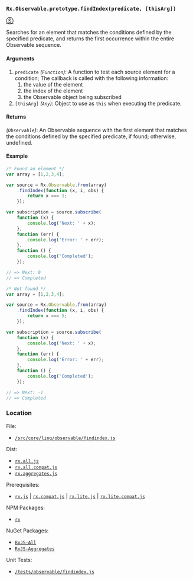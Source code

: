 ### `Rx.Observable.prototype.findIndex(predicate, [thisArg])`
[&#x24C8;](https://github.com/Reactive-Extensions/RxJS/blob/master/src/core/linq/observable/findindex.js "View in source")

Searches for an element that matches the conditions defined by the specified predicate, and returns the first occurrence within the entire Observable sequence.

#### Arguments
1. `predicate` *(`Function`)*: A function to test each source element for a condition;  The callback is called with the following information:
    1. the value of the element
    2. the index of the element
    3. the Observable object being subscribed
2. `[thisArg]` *(`Any`)*: Object to use as `this` when executing the predicate.

#### Returns
*(`Observable`)*: An Observable sequence with the first element that matches the conditions defined by the specified predicate, if found; otherwise, undefined.

#### Example
```js
/* Found an element */
var array = [1,2,3,4];

var source = Rx.Observable.from(array)
    .findIndex(function (x, i, obs) {
        return x === 1;
    });

var subscription = source.subscribe(
    function (x) {
        console.log('Next: ' + x);
    },
    function (err) {
        console.log('Error: ' + err);
    },
    function () {
        console.log('Completed');
    });

// => Next: 0
// => Completed

/* Not found */
var array = [1,2,3,4];

var source = Rx.Observable.from(array)
    .findIndex(function (x, i, obs) {
        return x === 5;
    });

var subscription = source.subscribe(
    function (x) {
        console.log('Next: ' + x);
    },
    function (err) {
        console.log('Error: ' + err);
    },
    function () {
        console.log('Completed');
    });

// => Next: -1
// => Completed
```

### Location

File:
- [`/src/core/linq/observable/findindex.js`](https://github.com/Reactive-Extensions/RxJS/blob/master/src/core/linq/observable/findindex.js)

Dist:
- [`rx.all.js`](https://github.com/Reactive-Extensions/RxJS/blob/master/dist/rx.all.js)
- [`rx.all.compat.js`](https://github.com/Reactive-Extensions/RxJS/blob/master/dist/rx.all.js)
- [`rx.aggregates.js`](https://github.com/Reactive-Extensions/RxJS/blob/master/dist/rx.aggregates.js)

Prerequisites:
- [`rx.js`](https://github.com/Reactive-Extensions/RxJS/blob/master/dist/rx.js) | [`rx.compat.js`](https://github.com/Reactive-Extensions/RxJS/blob/master/dist/rx.compat.js) | [`rx.lite.js`](https://github.com/Reactive-Extensions/RxJS/blob/master/dist/rx.lite.js) | [`rx.lite.compat.js`](https://github.com/Reactive-Extensions/RxJS/blob/master/dist/rx.lite.compat.js)

NPM Packages:
- [`rx`](https://www.npmjs.org/package/rx)

NuGet Packages:
- [`RxJS-All`](http://www.nuget.org/packages/RxJS-All/)
- [`RxJS-Aggregates`](http://www.nuget.org/packages/RxJS-Aggregates/)

Unit Tests:
- [`/tests/observable/findindex.js`](https://github.com/Reactive-Extensions/RxJS/blob/master/tests/observable/findindex.js)
